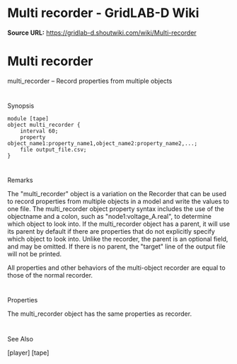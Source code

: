 # Multi recorder - GridLAB-D Wiki

**Source URL:** https://gridlab-d.shoutwiki.com/wiki/Multi-recorder
# Multi recorder



multi_recorder – Record properties from multiple objects 

# 

Synopsis
    
    
    module [tape]
    object multi_recorder {
        interval 60;
        property object_name1:property_name1,object_name2:property_name2,...;
        file output_file.csv;
    }
    

# 

Remarks

The "multi_recorder" object is a variation on the Recorder that can be used to record properties from multiple objects in a model and write the values to one file. The multi_recorder object property syntax includes the use of the objectname and a colon, such as "node1:voltage_A.real", to determine which object to look into. If the multi_recorder object has a parent, it will use its parent by default if there are properties that do not explicitly specify which object to look into. Unlike the recorder, the parent is an optional field, and may be omitted. If there is no parent, the "target" line of the output file will not be printed. 

All properties and other behaviors of the multi-object recorder are equal to those of the normal recorder. 

# 

Properties

The multi_recorder object has the same properties as recorder. 

# 

See Also

[player] [tape]


  
